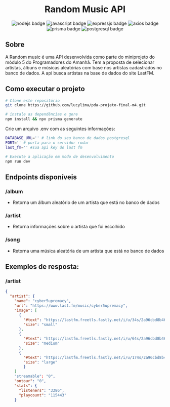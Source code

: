 <h1 align="center">Random Music API </h1>

<p align="center">
    <img alt="nodejs badge" src="https://img.shields.io/badge/Node.js-5FA04E.svg?style=for-the-badge&logo=nodedotjs&logoColor=white"/>
    <img alt="javascript badge" src="https://img.shields.io/badge/JavaScript-F7DF1E.svg?style=for-the-badge&logo=JavaScript&logoColor=black"/>
    <img alt="expressjs badge" src="https://img.shields.io/badge/Express-000000.svg?style=for-the-badge&logo=Express&logoColor=white"/>
    <img alt="axios badge" src="https://img.shields.io/badge/Axios-5A29E4.svg?style=for-the-badge&logo=Axios&logoColor=white"/>
    <img alt="prisma badge" src="https://img.shields.io/badge/Prisma-2D3748.svg?style=for-the-badge&logo=Prisma&logoColor=white"/>
    <img alt="postgresql badge" src="https://img.shields.io/badge/PostgreSQL-4169E1.svg?style=for-the-badge&logo=PostgreSQL&logoColor=white"/>
</p>

## Sobre

A Random music é uma API desenvolvida como parte do miniprojeto do módulo 5 do Programadores do Amanhã. Tem a proposta de selecionar artistas, álbuns e músicas aleatórias com base nos artistas cadastrados no banco de dados. A api busca artistas na base de dados do site LastFM.

## Como executar o projeto

```bash
# Clone este repositório
git clone https://github.com/lucylima/pda-projeto-final-m4.git

# instale as dependências e gere
npm install && npx prisma generate
```

Crie um arquivo .env com as seguintes informações:

```bash
DATABASE_URL='' # link do seu banco de dados postgresql
PORT='' # porta para o servidor rodar
last_fm='' #sua api key do last fm
```

```bash
# Execute a aplicação em modo de desenvolvimento
npm run dev
```

## Endpoints disponíveis

### /album

- Retorna um álbum aleatório de um artista que está no banco de dados

### /artist

- Retorna informações sobre o artista que foi escolhido

### /song

- Retorna uma música aleatória de um artista que está no banco de dados

## Exemplos de resposta:

### /artist
```json
{
  "artist": {
    "name": "cyber5upremacy",
    "url": "https://www.last.fm/music/cyber5upremacy",
    "image": [
      {
        "#text": "https://lastfm.freetls.fastly.net/i/u/34s/2a96cbd8b46e442fc41c2b86b821562f.png",
        "size": "small"
      },
      {
        "#text": "https://lastfm.freetls.fastly.net/i/u/64s/2a96cbd8b46e442fc41c2b86b821562f.png",
        "size": "medium"
      },
      {
        "#text": "https://lastfm.freetls.fastly.net/i/u/174s/2a96cbd8b46e442fc41c2b86b821562f.png",
        "size": "large"
        }
    ]
    "streamable": "0",
    "ontour": "0",
    "stats": {
      "listeners": "3386",
      "playcount": "115443"
    }
```
